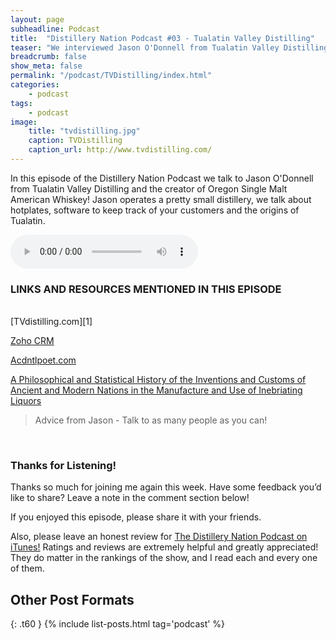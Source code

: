 ```yaml
---
layout: page
subheadline: Podcast
title:  "Distillery Nation Podcast #03 - Tualatin Valley Distilling"
teaser: "We interviewed Jason O'Donnell from Tualatin Valley Distilling"
breadcrumb: false
show_meta: false
permalink: "/podcast/TVDistilling/index.html"
categories:
    - podcast
tags:
    - podcast
image:
    title: "tvdistilling.jpg"
    caption: TVDistilling
    caption_url: http://www.tvdistilling.com/
---
```

In this episode of the Distillery Nation Podcast we talk to Jason O'Donnell from Tualatin Valley Distilling and the creator of Oregon Single Malt American Whiskey! Jason operates a pretty small distillery, we talk about hotplates, software to keep track of your customers and the origins of Tualatin.

<audio controls>
  <source src="http://mastrogiannisdistillery.com/distillerynation/2015/003-DNP-TVDistilling.mp3" controls="true" type="audio/mpeg">
Your browser does not support the audio element.
</audio>

<meta name="keywords" content="deep warm fall spice complexity,insightful business advice collide,single malt whiskey,medieval reenactment organization,single malt,business partner,bad business model,historic revival spirit,enterprise level tool,forgotten books press,relation podcast,elimination podcast,alternative heating,production license,market research,full-time job,longtime friends,southern california,red flags,distill records,regional trademark,real money">

<h3>LINKS AND RESOURCES MENTIONED IN THIS EPISODE</h3>
<br>
[TVdistilling.com][1]

[Zoho CRM][2]

[Acdntlpoet.com][3]

[A Philosophical and Statistical History of the Inventions and Customs of Ancient and Modern Nations in the Manufacture and Use of Inebriating Liquors][4]


<blockquote>Advice from Jason - Talk to as many people as you can!</blockquote>

 [1]: http://www.tvdistilling.com/
 [2]: https://www.zoho.com/crm/
 [3]: http://www.acdntlpoet.com/
 [4]: http://www.amazon.com/gp/product/B008QSXE1K/ref=as_li_qf_sp_asin_il_tl?ie=UTF8&camp=1789&creative=9325&creativeASIN=B008QSXE1K&linkCode=as2&tag=distille-20&linkId=OKH3CVFBNI74T2ET

<br>

<h3>Thanks for Listening!</h3>

Thanks so much for joining me again this week. Have some feedback you’d like to share? Leave a note in the comment section below!

If you enjoyed this episode, please share it with your friends.

Also, please leave an honest review for [The Distillery Nation Podcast on iTunes!][5] Ratings and reviews are extremely helpful and greatly appreciated! They do matter in the rankings of the show, and I read each and every one of them.


[5]: https://itunes.apple.com/us/podcast/distillery-nation-podcast/id1040367741


## Other Post Formats
{: .t60 }
{% include list-posts.html tag='podcast' %}